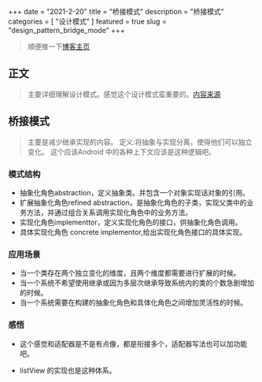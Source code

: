 +++
date = "2021-2-20"
title = "桥接模式"
description = "桥接模式"
categories = [
    "设计模式"
]
featured = true
slug = "design_pattern_bridge_mode"
+++
> 顺便推一下[博客主页](http://lalalaxiaowifi.gitee.io/pictures/)
## 正文
> 主要详细理解设计模式。感觉这个设计模式蛮重要的。[内容来源](http://c.biancheng.net/view/1330.html)
## 桥接模式
> 主要是减少继承实现的内容。
> 定义:将抽象与实现分离，使得他们可以独立变化。
> 这个应该Android 中的各种上下文应该是这种逻辑吧。
### 模式结构
* 抽象化角色abstraction，定义抽象类。并包含一个对象实现话对象的引用。
* 扩展抽象化角色refined abstraction，是抽象化角色的子类，实现父类中的业务方法，并通过组合关系调用实现化角色中的业务方法。
* 实现化角色implementtor，定义实现化角色的接口，供抽象化角色调用。
* 具体实现化角色 concrete implementor,给出实现化角色接口的具体实现。

### 应用场景
* 当一个类存在两个独立变化的维度，且两个维度都需要进行扩展的时候。
* 当一个系统不希望使用继承或因为多层次继承导致系统内的类的个数急剧增加的时候。
* 当一个系统需要在构建的抽象化角色和具体化角色之间增加灵活性的时候。
### 感悟
* 这个感觉和适配器是不是有点像，都是衔接多个，适配器写法也可以加功能吧。

* listView 的实现也是这种体系。




